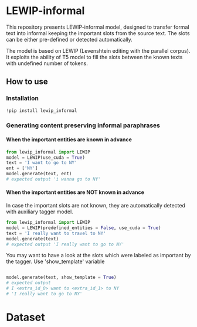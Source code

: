 # LEWIP-informal

This repository presents LEWIP-informal model, designed to transfer formal text into informal keeping the important slots from the source text. The slots can be either pre-defined or detected automatically.

The model is based on LEWIP (Levenshtein editing with the parallel corpus). It exploits the ability of T5 model to fill the slots between the known texts with undefined number of tokens. 

## How to use

### Installation

```python
!pip install lewip_informal
```

### Generating content preserving informal paraphrases

#### When the important entities are known in advance

```python
from lewip_informal import LEWIP
model = LEWIP(use_cuda = True)
text = 'I want to go to NY'
ent = ['NY']
model.generate(text, ent)
# expected output 'i wanna go to NY'
```

#### When the important entities are NOT known in advance

In case the important slots are not known, they are automatically detected with auxiliary tagger model. 

```python
from lewip_informal import LEWIP
model = LEWIP(predefined_entities = False, use_cuda = True)
text = 'I really want to travel to NY'
model.generate(text)
# expected output 'I really want to go to NY'
```

You may want to have a look at the slots which were labeled as important by the tagger. Use 'show_template' variable

```python

model.generate(text, show_template = True)
# expected output 
# I <extra_id_0> want to <extra_id_1> to NY
# 'I really want to go to NY'

```

# Dataset
